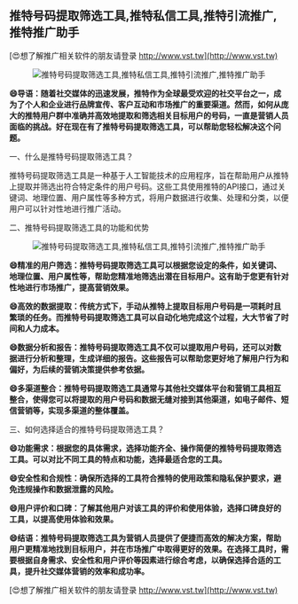 ## **推特号码提取筛选工具,推特私信工具,推特引流推广,推特推广助手**

[😍想了解推广相关软件的朋友请登录 http://www.vst.tw](http://www.vst.tw)

 <center><img src="https://vst.tw/MP4/tuiguang/png/4.png" alt="推特号码提取筛选工具,推特私信工具,推特引流推广,推特推广助手"></center>

**😄导语：随着社交媒体的迅速发展，推特作为全球最受欢迎的社交平台之一，成为了个人和企业进行品牌宣传、客户互动和市场推广的重要渠道。然而，如何从庞大的推特用户群中准确并高效地提取和筛选相关目标用户的号码，一直是营销人员面临的挑战。好在现在有了推特号码提取筛选工具，可以帮助您轻松解决这个问题。**

一、什么是推特号码提取筛选工具？

推特号码提取筛选工具是一种基于人工智能技术的应用程序，旨在帮助用户从推特上提取并筛选出符合特定条件的用户号码。这些工具使用推特的API接口，通过关键词、地理位置、用户属性等多种方式，将用户数据进行收集、处理和分类，以便用户可以针对性地进行推广活动。

二、推特号码提取筛选工具的功能和优势

 <center><img src="https://vst.tw/MP4/tuiguang/png/3.png" alt="推特号码提取筛选工具,推特私信工具,推特引流推广,推特推广助手"></center>

**😄精准的用户筛选：推特号码提取筛选工具可以根据您设定的条件，如关键词、地理位置、用户属性等，帮助您精准地筛选出潜在目标用户。这有助于您更有针对性地进行市场推广，提高营销效果。**

**😄高效的数据提取：传统方式下，手动从推特上提取目标用户号码是一项耗时且繁琐的任务。而推特号码提取筛选工具可以自动化地完成这个过程，大大节省了时间和人力成本。**

**😄数据分析和报告：推特号码提取筛选工具不仅可以提取用户号码，还可以对数据进行分析和整理，生成详细的报告。这些报告可以帮助您更好地了解用户行为和偏好，为后续的营销决策提供参考依据。**

**😄多渠道整合：推特号码提取筛选工具通常与其他社交媒体平台和营销工具相互整合，使得您可以将提取的用户号码和数据无缝对接到其他渠道，如电子邮件、短信营销等，实现多渠道的整体覆盖。**

三、如何选择适合的推特号码提取筛选工具？

**😄功能需求：根据您的具体需求，选择功能齐全、操作简便的推特号码提取筛选工具。可以对比不同工具的特点和功能，选择最适合您的工具。**

**😄安全性和合规性：确保所选择的工具符合推特的使用政策和隐私保护要求，避免违规操作和数据泄露的风险。**

**😄用户评价和口碑：了解其他用户对该工具的评价和使用体验，选择口碑良好的工具，以提高使用体验和效果。**

**😄结语：推特号码提取筛选工具为营销人员提供了便捷而高效的解决方案，帮助用户更精准地找到目标用户，并在市场推广中取得更好的效果。在选择工具时，需要根据自身需求、安全性和用户评价等因素进行综合考虑，以确保选择合适的工具，提升社交媒体营销的效率和成功率。**

[😍想了解推广相关软件的朋友请登录 http://www.vst.tw](http://www.vst.tw)



